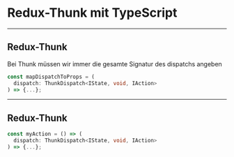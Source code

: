 # Redux-Thunk mit TypeScript

---

## Redux-Thunk

Bei Thunk müssen wir immer die gesamte Signatur des dispatchs angeben

```ts
const mapDispatchToProps = (
  dispatch: ThunkDispatch<IState, void, IAction>
) => {...};
```

---

## Redux-Thunk

```ts
const myAction = () => (
  dispatch: ThunkDispatch<IState, void, IAction>
) => {...};
```
